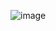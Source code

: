 ![image](https://user-images.githubusercontent.com/12368329/117911522-852b7b00-b310-11eb-8f78-735c5adc8dbb.png)
